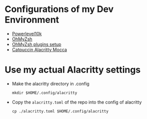 # Configurations of my Dev Environment

- [Powerlevel10k](https://github.com/romkatv/powerlevel10k)
- [OhMyZsh](https://github.com/ohmyzsh/ohmyzsh)
- [OhMyZsh plugins setup](https://gist.github.com/liamwilk/3a8b19bc9f862f16c5836deaecbdb52b)
- [Catpuccin Alacritty Mocca](https://github.com/catppuccin/alacritty)

# Use my actual Alacritty settings
- Make the alacritty directory in .config
  ```
  mkdir $HOME/.config/alacritty
  ```

- Copy the `alacritty.toml` of the repo into the config of alacritty
  ```
  cp ./alacritty.toml $HOME/.config/alacritty
  ```